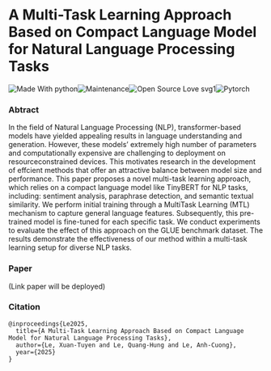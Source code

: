 # A Multi-Task Learning Approach Based on Compact Language Model for Natural Language Processing Tasks
![Made With python](https://img.shields.io/badge/Made%20with-Python-brightgreen)![Maintenance](https://img.shields.io/badge/Maintained%3F-yes-green.svg)![Open Source Love svg1](https://badges.frapsoft.com/os/v1/open-source.svg?v=103)![Pytorch](https://img.shields.io/badge/Made%20with-Pytorch-green.svg)
### Abtract 
In the field of Natural Language Processing (NLP), transformer-based models have yielded appealing results in language understanding and generation. However, these models’ extremely high number of parameters and computationally expensive are challenging to deployment on resourceconstrained devices. This motivates research in the development of effcient methods that offer an attractive balance between model size and performance. This paper proposes a novel multi-task learning approach, which relies on a compact language model like TinyBERT for NLP tasks, including: sentiment analysis, paraphrase detection, and semantic textual similarity. We perform initial training through a MultiTask Learning (MTL) mechanism to capture general language features. Subsequently, this pre-trained model is fine-tuned for each specific task. We conduct experiments to evaluate the effect of this approach on the GLUE benchmark dataset. The results demonstrate the effectiveness of our method within a multi-task learning setup for diverse NLP tasks.
### Paper
(Link paper will be deployed)

### Citation
```
@inproceedings{Le2025,
  title={A Multi-Task Learning Approach Based on Compact Language Model for Natural Language Processing Tasks},
  author={Le, Xuan-Tuyen and Le, Quang-Hung and Le, Anh-Cuong},
  year={2025}
}
